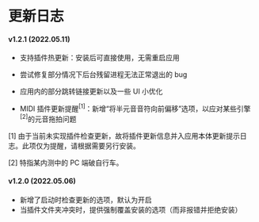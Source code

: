# 更新日志



#### v1.2.1 (2022.05.11)

- 支持插件热更新：安装后可直接使用，无需重启应用
- 尝试修复部分情况下后台残留进程无法正常退出的 bug
- 应用内的部分跳转链接更新以及一些 UI 小优化

- MIDI 插件更新提醒<sup>[1]</sup>：新增“将半元音音符向前偏移”选项，以应对某些引擎<sup>[2]</sup>的元音拖拍问题

[1] 由于当前未实现插件检查更新，故将插件更新信息并入应用本体更新提示日志。此项仅为提醒，请根据需要另行安装。

[2] 特指某内测中的 PC 端破自行车。

#### v1.2.0 (2022.05.06)

- 新增了启动时检查更新的选项，默认为开启
- 当插件文件夹冲突时，提供强制覆盖安装的选项（而非报错并拒绝安装）

